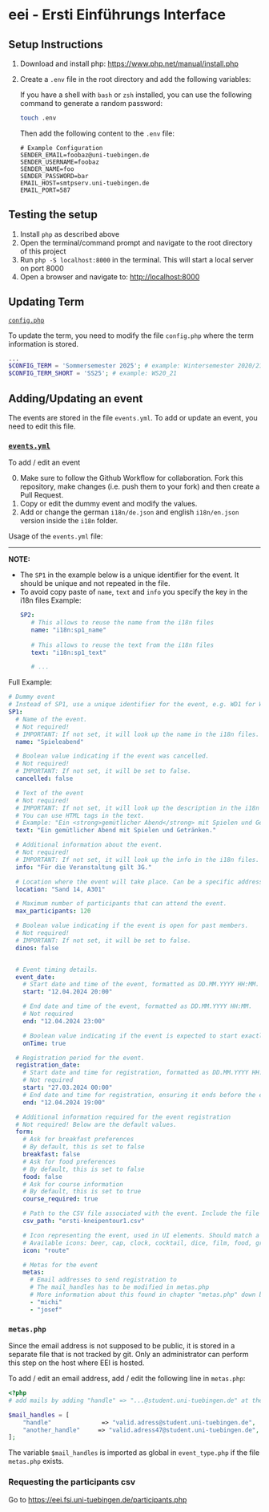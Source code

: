 # eei - Ersti Einführungs Interface

## Setup Instructions

1. Download and install php: https://www.php.net/manual/install.php
2. Create a `.env` file in the root directory and add the following variables:

   If you have a shell with `bash` or `zsh` installed, you can use the following command to generate a random password:

    ```bash
    touch .env
    ```

   Then add the following content to the `.env` file:

    ```dotenv
    # Example Configuration
    SENDER_EMAIL=foobaz@uni-tuebingen.de
    SENDER_USERNAME=foobaz
    SENDER_NAME=foo
    SENDER_PASSWORD=bar
    EMAIL_HOST=smtpserv.uni-tuebingen.de
    EMAIL_PORT=587
    ```

## Testing the setup

1. Install `php` as described above
2. Open the terminal/command prompt and navigate to the root directory of this project
3. Run `php -S localhost:8000` in the terminal. This will start a local server on port 8000
4. Open a browser and navigate to: <http://localhost:8000>

## Updating Term 

[`config.php`](config.php)

To update the term, you need to modify the file `config.php` where the term information is stored. 

```php
...
$CONFIG_TERM = 'Sommersemester 2025'; # example: Wintersemester 2020/21
$CONFIG_TERM_SHORT = 'SS25'; # example: WS20_21
```

## Adding/Updating an event

The events are stored in the file `events.yml`. To add or update an event, you need to edit this file.

### [`events.yml`](events.yml)

To add / edit an event

0. Make sure to follow the Github Workflow for collaboration. Fork this repository, make changes (i.e. push them to your fork) and then create a Pull Request.
1. Copy or edit the dummy event and modify the values.
2. Add or change the german `i18n/de.json` and english `i18n/en.json` version inside the `i18n` folder.


Usage of the `events.yml` file:

---

**NOTE:**

- The `SP1` in the example below is a unique identifier for the event. It should be unique and not repeated in the file.
- To avoid copy paste of `name`, `text` and `info` you specify the key in the i18n files
  Example:
   ```yaml
  SP2:
      # This allows to reuse the name from the i18n files
      name: "i18n:sp1_name"
    
      # This allows to reuse the text from the i18n files
      text: "i18n:sp1_text"
  
      # ...
  ```

Full Example:

```yaml
# Dummy event
# Instead of SP1, use a unique identifier for the event, e.g. WD1 for Wanderung 1 or SP2 for Spieleabend 2.
SP1:
  # Name of the event.
  # Not required!
  # IMPORTANT: If not set, it will look up the name in the i18n files.
  name: "Spieleabend"

  # Boolean value indicating if the event was cancelled.
  # Not required!
  # IMPORTANT: If not set, it will be set to false.
  cancelled: false

  # Text of the event
  # Not required!
  # IMPORTANT: If not set, it will look up the description in the i18n files.
  # You can use HTML tags in the text.
  # Example: "Ein <strong>gemütlicher Abend</strong> mit Spielen und Getränken."
  text: "Ein gemütlicher Abend mit Spielen und Getränken."

  # Additional information about the event.
  # Not required!
  # IMPORTANT: If not set, it will look up the info in the i18n files.
  info: "Für die Veranstaltung gilt 3G."

  # Location where the event will take place. Can be a specific address or a general area description.
  location: "Sand 14, A301"

  # Maximum number of participants that can attend the event.
  max_participants: 120

  # Boolean value indicating if the event is open for past members.
  # Not required!
  # IMPORTANT: If not set, it will be set to false.
  dinos: false


  # Event timing details.
  event_date:
    # Start date and time of the event, formatted as DD.MM.YYYY HH:MM.
    start: "12.04.2024 20:00"

    # End date and time of the event, formatted as DD.MM.YYYY HH:MM.
    # Not required
    end: "12.04.2024 23:00"

    # Boolean value indicating if the event is expected to start exactly on time.
    onTime: true

  # Registration period for the event.
  registration_date:
    # Start date and time for registration, formatted as DD.MM.YYYY HH:MM.
    # Not required
    start: "27.03.2024 00:00"
    # End date and time for registration, ensuring it ends before the event starts.
    end: "12.04.2024 19:00"

  # Additional information required for the event registration
  # Not required! Below are the default values.
  form:
    # Ask for breakfast preferences
    # By default, this is set to false
    breakfast: false
    # Ask for food preferences
    # By default, this is set to false
    food: false
    # Ask for course information
    # By default, this is set to true
    course_required: true

    # Path to the CSV file associated with the event. Include the file extension.
    csv_path: "ersti-kneipentour1.csv"

    # Icon representing the event, used in UI elements. Should match a file name or identifier.
    # Available icons: beer, cap, clock, cocktail, dice, film, food, grill, hiking, home, marker, route, sings
    icon: "route"

    # Metas for the event
    metas:
      # Email addresses to send registration to
      # The mail_handles has to be modified in metas.php
      # More information about this found in chapter "metas.php" down below
      - "michi"
      - "josef"
```

### `metas.php`

Since the email address is not supposed to be public, it is stored in a separate file
that is not tracked by git. Only an administrator can perform this step on the host where EEI is hosted.

To add / edit an email address, add / edit the following line in `metas.php`:

```php
<?php
# add mails by adding "handle" => "...@student.uni-tuebingen.de" at the bottom

$mail_handles = [
	"handle"	          => "valid.adress@student.uni-tuebingen.de",
	"another_handle"	 => "valid.adress47@student.uni-tuebingen.de",
];
```

The variable `$mail_handles` is imported as global in `event_type.php` if the file `metas.php` exists.


### Requesting the participants csv
Go to https://eei.fsi.uni-tuebingen.de/participants.php
